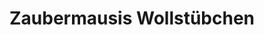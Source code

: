 ---
title: "Zaubermausis Wollstübchen"
url: /hankensbuettel/zaubermausis-wollstuebchen/
shop: Wolle
---